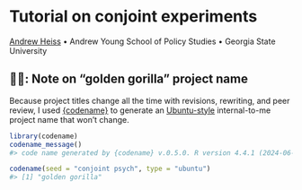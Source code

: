 # Tutorial on conjoint experiments


<!-- README.md is generated from README.qmd. Please edit that file -->

[Andrew Heiss](https://www.andrewheiss.com/) • Andrew Young School of Policy Studies • Georgia State University

## 🥇🦍: Note on “golden gorilla” project name

Because project titles change all the time with revisions, rewriting, and peer review, I used [{codename}](http://svmiller.com/codename/) to generate an [Ubuntu-style](https://wiki.ubuntu.com/DevelopmentCodeNames) internal-to-me project name that won’t change.

``` r
library(codename)
codename_message()
#> code name generated by {codename} v.0.5.0. R version 4.4.1 (2024-06-14).

codename(seed = "conjoint psych", type = "ubuntu")
#> [1] "golden gorilla"
```
